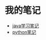 # 我的笔记
* [java学习笔记](https://github.com/Bobbyyky/LearnNote/blob/master/Java%E5%AD%A6%E4%B9%A0%E7%AC%94%E8%AE%B0.md)
* [python笔记](https://github.com/Bobbyyky/LearnNote/blob/master/Python%E7%AC%94%E8%AE%B0.md)
